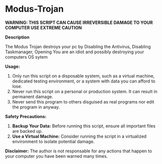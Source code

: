 # Modus-Trojan


**WARNING: THIS SCRIPT CAN CAUSE IRREVERSIBLE DAMAGE TO YOUR COMPUTER USE EXTREME CAUTION**


**Description** 

The Modus Trojan destroys your pc by Disabling the Antivirus, Disabling Taskmanager, Opening You are an idiot and possibly destroying your computers OS sytem


**Usage:**
1. Only run this script on a disposable system, such as a virtual machine, dedicated testing environment, or a system with data you can afford to lose.
2. Never run this script on a personal or production system. It can result in permanent damage.
3. Never send this program to others disguised as real programs nor edit the program in anyway.


**Safety Precautions:**
1. **Backup Your Data:** Before running this script, ensure all important files are backed up. 
2. **Use a Virtual Machine:** Consider running the script in a virtualized environment to isolate potential damage.


**Disclaimer:**
The author is not responsable for any actions that happen to your computer you have been warned many times.

